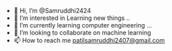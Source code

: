 - 👋 Hi, I’m @Samruddhi2424
- 👀 I’m interested in Learning new things ..
- 🌱 I’m currently learning  computer engineering  ...
- 💞️ I’m looking to collaborate on machine learning 
- 📫 How to reach me patilsamruddhi2407@gmail.com


<!---
Samruddhi2424/Samruddhi2424 is a ✨ special ✨ repository because its `README.md` (this file) appears on your GitHub profile.
You can click the Preview link to take a look at your changes.
--->

